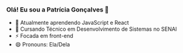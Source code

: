 ### Olá! Eu sou a Patrícia Gonçalves 👋


- 🔭 Atualmente aprendendo JavaScript e React
- 🌱 Cursando Técnico em Desenvolvimento de Sistemas no SENAI
- ⚡ Focada em front-end
- 😄 Pronouns: Ela/Dela


